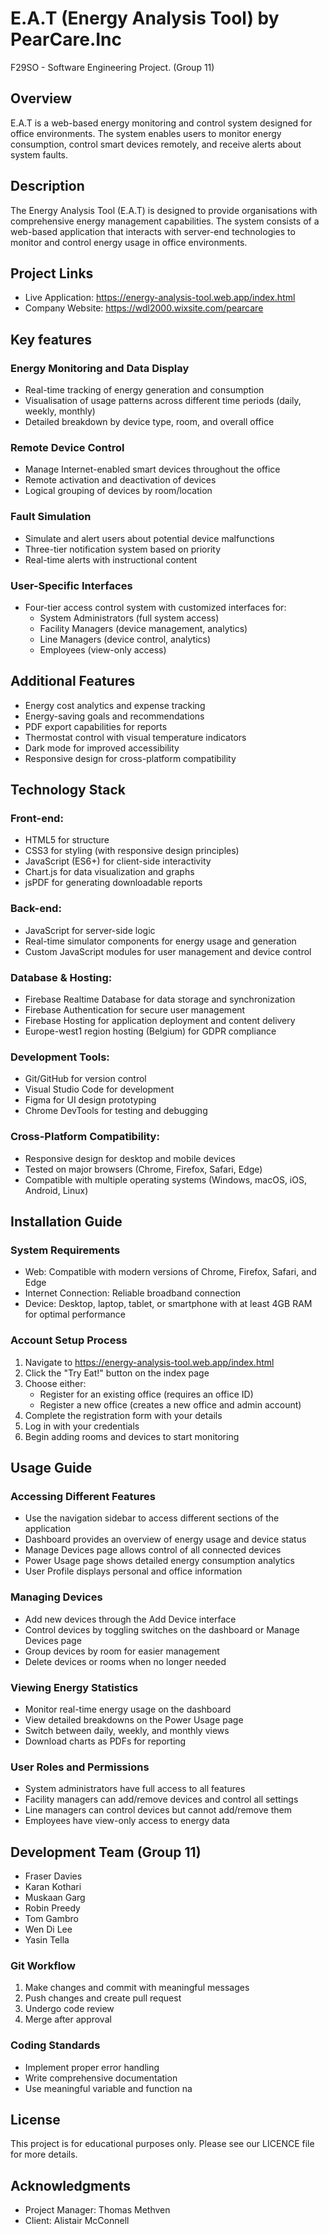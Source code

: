 # E.A.T (Energy Analysis Tool) by PearCare.Inc
F29SO - Software Engineering Project. (Group 11)

## Overview
E.A.T is a web-based energy monitoring and control system designed for office environments. The system enables users to monitor energy consumption, control smart devices remotely, and receive alerts about system faults.

## Description
The Energy Analysis Tool (E.A.T) is designed to provide organisations with comprehensive energy management capabilities. The system consists of a web-based application that interacts with server-end technologies to monitor and control energy usage in office environments.

## Project Links

* Live Application: https://energy-analysis-tool.web.app/index.html
* Company Website: https://wdl2000.wixsite.com/pearcare

## Key features

### Energy Monitoring and Data Display

* Real-time tracking of energy generation and consumption
* Visualisation of usage patterns across different time periods (daily, weekly, monthly)
* Detailed breakdown by device type, room, and overall office

### Remote Device Control

* Manage Internet-enabled smart devices throughout the office
* Remote activation and deactivation of devices
* Logical grouping of devices by room/location

### Fault Simulation

* Simulate and alert users about potential device malfunctions
* Three-tier notification system based on priority
* Real-time alerts with instructional content

### User-Specific Interfaces

* Four-tier access control system with customized interfaces for:
    * System Administrators (full system access)
    * Facility Managers (device management, analytics)
    * Line Managers (device control, analytics)
    * Employees (view-only access)


## Additional Features

* Energy cost analytics and expense tracking
* Energy-saving goals and recommendations
* PDF export capabilities for reports
* Thermostat control with visual temperature indicators
* Dark mode for improved accessibility
* Responsive design for cross-platform compatibility

## Technology Stack
### Front-end:

* HTML5 for structure
* CSS3 for styling (with responsive design principles)
* JavaScript (ES6+) for client-side interactivity
* Chart.js for data visualization and graphs
* jsPDF for generating downloadable reports

### Back-end:

* JavaScript for server-side logic
* Real-time simulator components for energy usage and generation
* Custom JavaScript modules for user management and device control

### Database & Hosting:

* Firebase Realtime Database for data storage and synchronization
* Firebase Authentication for secure user management
* Firebase Hosting for application deployment and content delivery
* Europe-west1 region hosting (Belgium) for GDPR compliance

### Development Tools:

* Git/GitHub for version control
* Visual Studio Code for development
* Figma for UI design prototyping
* Chrome DevTools for testing and debugging

### Cross-Platform Compatibility:

* Responsive design for desktop and mobile devices
* Tested on major browsers (Chrome, Firefox, Safari, Edge)
* Compatible with multiple operating systems (Windows, macOS, iOS, Android, Linux)

## Installation Guide
### System Requirements

* Web: Compatible with modern versions of Chrome, Firefox, Safari, and Edge
* Internet Connection: Reliable broadband connection
* Device: Desktop, laptop, tablet, or smartphone with at least 4GB RAM for optimal performance

### Account Setup Process

1. Navigate to https://energy-analysis-tool.web.app/index.html
2. Click the "Try Eat!" button on the index page
3. Choose either:
    * Register for an existing office (requires an office ID)
    * Register a new office (creates a new office and admin account)
4. Complete the registration form with your details
5. Log in with your credentials
6. Begin adding rooms and devices to start monitoring

## Usage Guide
### Accessing Different Features

* Use the navigation sidebar to access different sections of the application
* Dashboard provides an overview of energy usage and device status
* Manage Devices page allows control of all connected devices
* Power Usage page shows detailed energy consumption analytics
* User Profile displays personal and office information

### Managing Devices

* Add new devices through the Add Device interface
* Control devices by toggling switches on the dashboard or Manage Devices page
* Group devices by room for easier management
* Delete devices or rooms when no longer needed

### Viewing Energy Statistics

* Monitor real-time energy usage on the dashboard
* View detailed breakdowns on the Power Usage page
* Switch between daily, weekly, and monthly views
* Download charts as PDFs for reporting

### User Roles and Permissions

* System administrators have full access to all features
* Facility managers can add/remove devices and control all settings
* Line managers can control devices but cannot add/remove them
* Employees have view-only access to energy data

## Development Team (Group 11)

* Fraser Davies
* Karan Kothari
* Muskaan Garg
* Robin Preedy
* Tom Gambro
* Wen Di Lee
* Yasin Tella

### Git Workflow

1. Make changes and commit with meaningful messages
2. Push changes and create pull request
3. Undergo code review
4. Merge after approval

### Coding Standards

* Implement proper error handling
* Write comprehensive documentation
* Use meaningful variable and function na

## License
This project is for educational purposes only. Please see our LICENCE file for more details.

## Acknowledgments

* Project Manager: Thomas Methven
* Client: Alistair McConnell




 
